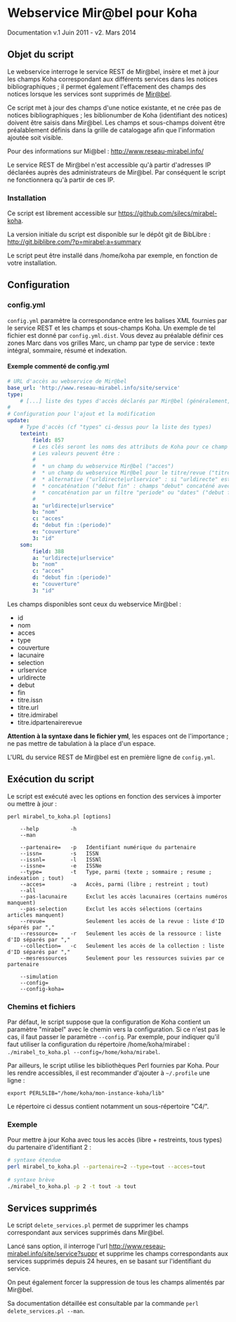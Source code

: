 Webservice Mir@bel pour Koha
============================

Documentation 
v.1 Juin 2011 - v2. Mars 2014


Objet du script
---------------

Le webservice interroge le service REST de Mir@bel, insère et met à jour les
champs Koha correspondant aux différents services dans les notices
bibliographiques ; il permet également l'effacement des champs des notices
lorsque les services sont supprimés de
[Mir@bel](http://www.reseau-mirabel.info/).

Ce script met à jour des champs d'une notice existante, et ne crée pas de
notices bibliographiques ; les biblionumber de Koha (identifiant des notices)
doivent être saisis dans Mir@bel.  Les champs et sous-champs doivent être
préalablement définis dans la grille de catalogage afin que l'information
ajoutée soit visible.

Pour des informations sur Mi@bel : <http://www.reseau-mirabel.info/>

Le service REST de Mir@bel n'est accessible qu'à partir d'adresses IP déclarées auprès des administrateurs de Mir@bel.
Par conséquent le script ne fonctionnera qu'à partir de ces IP.

### Installation

Ce script est librement accessible sur <https://github.com/silecs/mirabel-koha>.

La version initiale du script est disponible sur le dépôt git de BibLibre : 
<http://git.biblibre.com/?p=mirabel;a=summary>

Le script peut être installé dans /home/koha par exemple, en fonction de votre installation.


Configuration
-------------

### config.yml

`config.yml` paramètre la correspondance entre les balises XML fournies par le service REST et les champs et sous-champs Koha.
Un exemple de tel fichier est donné par `config.yml.dist`.
Vous devez au préalable définir ces zones Marc dans vos grilles Marc,
un champ par type de service : texte intégral, sommaire, résumé et indexation.

#### Exemple commenté de config.yml

```yml
# URL d'accès au webservice de Mir@bel
base_url: 'http://www.reseau-mirabel.info/site/service'
type:
	# [...] liste des types d'accès déclarés par Mir@bel (généralement, ne pas modifier ceci)
#
# Configuration pour l'ajout et la modification
update:
    # Type d'accès (cf "types" ci-dessus pour la liste des types)
    texteint:
        field: 857
        # Les clés seront les noms des attributs de Koha pour ce champ (857.a etc).
        # Les valeurs peuvent être :
        #
        #  * un champ du webservice Mir@bel ("acces")
        #  * un champ du webservice Mir@bel pour le titre/revue ("titre.issn")
        #  * alternative ("urldirecte|urlservice" : si "urldirecte" est vide, alors "urlservice")
        #  * concaténation ("debut fin" : champs "debut" concaténé avec "fin" via un espace de séparation)
        #  * concaténation par un filtre "periode" ou "dates" ("debut fin :(periode)" appliquera le filtre "periode" aux 2 dates)
        #
        a: "urldirecte|urlservice"
        b: "nom"
        c: "acces"
        d: "debut fin :(periode)"
        e: "couverture"
        3: "id"
    som:
        field: 388
        a: "urldirecte|urlservice"
        b: "nom"
        c: "acces"
        d: "debut fin :(periode)"
        e: "couverture"
        3: "id"
```

Les champs disponibles sont ceux du webservice Mir@bel :

* id
* nom
* acces
* type
* couverture
* lacunaire
* selection
* urlservice
* urldirecte
* debut
* fin
* titre.issn
* titre.url
* titre.idmirabel
* titre.idpartenairerevue

**Attention à la syntaxe dans le fichier yml**, les espaces ont de l'importance ; ne pas mettre de tabulation à la place d'un espace.

L'URL du service REST de Mir@bel est en première ligne de `config.yml`.


Exécution du script
-------------------

Le script est exécuté avec les options en fonction des services à importer ou mettre à jour : 

```
perl mirabel_to_koha.pl [options]

    --help          -h
    --man

    --partenaire=   -p   Identifiant numérique du partenaire
    --issn=         -s   ISSN
    --issnl=        -l   ISSNl
    --issne=        -e   ISSNe
    --type=         -t   Type, parmi (texte ; sommaire ; resume ; indexation ; tout)
    --acces=        -a   Accès, parmi (libre ; restreint ; tout)
    --all
    --pas-lacunaire      Exclut les accès lacunaires (certains numéros manquent)
    --pas-selection      Exclut les accès sélections (certains articles manquent)
    --revue=             Seulement les accès de la revue : liste d'ID séparés par ","
    --ressource=    -r   Seulement les accès de la ressource : liste d'ID séparés par ","
    --collection=   -c   Seulement les accès de la collection : liste d'ID séparés par ","
    --mesressources      Seulement pour les ressources suivies par ce partenaire

    --simulation
    --config=
    --config-koha=
```

### Chemins et fichiers

Par défaut, le script suppose que la configuration de Koha contient un paramètre "mirabel" avec le chemin vers la configuration.
Si ce n'est pas le cas, il faut passer le paramètre `--config`.
Par exemple, pour indiquer qu'il faut utiliser la configuration du répertoire /home/koha/mirabel :
`./mirabel_to_koha.pl --config=/home/koha/mirabel`.

Par ailleurs, le script utilise les bibliothèques Perl fournies par Koha.
Pour les rendre accessibles, il est recommander d'ajouter à `~/.profile` une ligne :

    export PERL5LIB="/home/koha/mon-instance-koha/lib"

Le répertoire ci dessus contient notamment un sous-répertoire "C4/".


### Exemple

Pour mettre à jour Koha avec tous les accès (libre + restreints, tous types) du partenaire d'identifiant 2 :

```sh
# syntaxe étendue
perl mirabel_to_koha.pl --partenaire=2 --type=tout --acces=tout
 
# syntaxe brève
./mirabel_to_koha.pl -p 2 -t tout -a tout
```


Services supprimés
------------------

Le script `delete_services.pl` permet de supprimer les champs correspondant aux services supprimés dans Mir@bel.

Lancé sans option, il interroge l'url <http://www.reseau-mirabel.info/site/service?suppr> et supprime les champs correspondants aux services supprimés depuis 24 heures, en se basant sur l'identifiant du service.

On peut également forcer la suppression de tous les champs alimentés par Mir@bel.

Sa documentation détaillée est consultable par la commande `perl delete_services.pl --man`.
